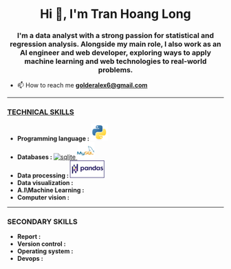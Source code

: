 <h1 align="center">Hi 👋, I'm Tran Hoang Long</h1>
<h3 align="center">I'm a data analyst with a strong passion for statistical and regression analysis. Alongside my main role, I also work as an AI engineer and web developer, exploring ways to apply machine learning and web technologies to real-world problems.</h3>

- 📫 How to reach me **golderalex6@gmail.com**

<hr>

<h3 align="left"><b><ins>TECHNICAL SKILLS</ins></b></h3>
<ul>
  <li><b> Programming language : </b> <a href="https://www.python.org" target="_blank" rel="noreferrer"> <img src="https://raw.githubusercontent.com/devicons/devicon/master/icons/python/python-original.svg" alt="python" width="40" height="40"/> </a> </li>
  <li><b> Databases : </b> <a href="https://www.sqlite.org/" target="_blank" rel="noreferrer"> <img src="https://www.vectorlogo.zone/logos/sqlite/sqlite-icon.svg" alt="sqlite" width="40" height="40"/> </a> <a href="https://www.mysql.com/" target="_blank" rel="noreferrer"> <img src="https://raw.githubusercontent.com/devicons/devicon/master/icons/mysql/mysql-original-wordmark.svg" alt="mysql" width="40" height="40"/> </a> </li>
  <li><b> Data processing : </b> <a href="https://pandas.pydata.org/" target="_blank" rel="noreferrer"> <img src="pandas.png" alt="pandas" width="80" height="40"/> </a> </li>
  <li><b> Data visualization : </b></li>
  <li><b> A.I\Machine Learning : </b></li>
  <li><b> Computer vision : </b></li>
</ul>

<hr>

<h3 align="left"><b>SECONDARY SKILLS </b></h3>
<ul>
  <li><b> Report : </b></li>
  <li><b> Version control : </b></li>
  <li><b> Operating system : </b></li>
  <li><b> Devops :  </b></li>
</ul>
